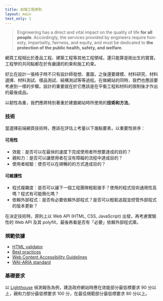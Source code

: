 ```yaml
---
title: 前端工程原則
layout: main
text_only: 1
---
```


<blockquote lang="en">

Engineering has a direct and vital impact on the quality of life <b>for all people</b>. Accordingly, the services provided by engineers require honesty, impartiality, fairness, and equity, and must be dedicated to <b>the protection of the public health, safety, and welfare</b>.

</blockquote>

網頁工程相比於產品工程、建築工程等其他工程領域，還只能算是剛出生的寶寶。工程學的共同點都在於有嚴謹的約束和施工約束。

好比在設計一張椅子時不只有設計師發想、畫圖，之後還要建模、材料研究、材料選擇、材料測試、樣品測試、結構測試等等過程。在做網站的同時，我們也應該要考慮到一樣的步驟。設計的重要就在於它應該是在平衡工程和材料的限制後才作出的最後成品。

以韌性為重，我們應將特別著重於建置網站時所使用的**技術和方法**。

### 技術

當選擇前端網頁技術時，應該在評估上考量以下幾點要素，以重要性排序：

#### 可用性

- 效能：是否可以在最快的速度下完成使用者所想要達成的目的？
- 親和力：是否可以讓使用者在沒有障礙的流程中達成目的？
- 使用者經驗：使否可以在順暢的的方式達成目的？

#### 可維護性

- 程式複雜度：是否可以讓下一個工程團隊輕鬆接手？使用的程式技術通用性高嗎？程式有可能簡化嗎？
- 依賴外部程式：是否有必要依賴外部程式？是否可以輕鬆追蹤並控管外部程式的版本更新？

在決定技術時，原則上以 Web API (HTML, CSS, JavaScript) 出發，再考慮實驗性的 Web API 及其 polyfill，最後再看是否有「必要」依賴外部程式庫。

### 規範依據

- [HTML validator](https://validator.w3.org/)
- [Best practices](https://developer.chrome.com/en/docs/lighthouse/best-practices/)
- [Web Content Accessibility Guidelines](https://www.w3.org/WAI/standards-guidelines/wcag/)
- [WAI-ARIA standard](https://www.w3.org/TR/wai-aria/)

### 基礎要求

以 [Lighthouse](https://developer.chrome.com/en/docs/lighthouse/) 偵測報告為例，建造政府網站時應在效能部分最低標要求 90 分以上，親和力部分最低標要求 100 分，在最佳規範部分最低標要求 80 分以上。
